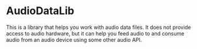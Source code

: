# AudioDataLib
This is a library that helps you work with audio data files.  It does not provide access to audio hardware, but it can help you feed audio to and consume audio from an audio device using some other audio API.
